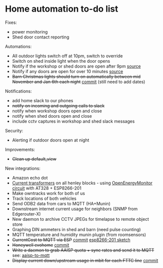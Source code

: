 # Home automation to-do list

Fixes:

* power monitoring
* Shed door contact reporting

Automations:

* All outdoor lights switch off at 10pm, switch to override
* Switch on shed inside light when the door opens
* Notify if the workshop or shed doors are open after 9pm [source](https://github.com/dale3h/homeassistant-config-1/blob/master/automation/notify_garage_open_2100.yaml)
* Notify if any doors are open for over 10 minutes [source](https://github.com/dale3h/homeassistant-config-1/blob/master/automation/notify_doors_left_open.yaml)
* ~~Barn Christmas lights should turn on automatically between mid November and Jan 6th each night~~ [commit](https://github.com/natm/homeassistant-config/commit/9882f46f6a4bbb019cee2fed34506e198c611be7) (still need to add dates)

Notifications:

* add home slack to our phones
* ~~notify on incoming and outgoing calls to slack~~
* notify when workshop doors open and close
* notify when shed doors open and close
* include cctv captures in workshop and shed slack messages

Security:

* Alerting if outdoor doors open at night

Improvements:

* ~~Clean up default_view~~

New integrations:

* Amazon echo dot
* [Current transformers](http://www.ebay.co.uk/itm/331978579185) on all henley blocks - using [OpenEnergyMonitor circuit](https://openenergymonitor.org/emon/buildingblocks/how-to-build-an-arduino-energy-monitor) with AT328 + ESP8266-201
* Make owntracks work for both of us
* Track locations of both vehicles
* Send ODB2 data from cars to MQTT (HA+Munin)
* Downstream internet current usage for neighbors (SNMP from Edgerouter-X)
* New daemon to archive CCTV JPEGs for timelapse to remote object store
* Graphing DIN ammeters in shed and barn (need pulse counting)
* MQTT temperature and humidity munin plugin (from roomsensors)
* ~~CurrentCost to MQTT via ESP~~ [commit](https://github.com/natm/homeassistant-config/commit/1d9e7286e50cecd35e420fb48b9d06e1db5952e8) [esp8266-201 sketch](https://gist.github.com/natm/d47d8d86f900030295d55ac90aeee320)
* ~~Honeywell evohome~~ [commit](https://github.com/natm/homeassistant-config/commit/133bd98b465d14643fb3e2ec215cff82aadd7297)
* ~~Write a daemon to grab AAISP quota + sync rates and send it to MQTT~~ see: [aaisp-to-mqtt](https://github.com/natm/aaisp-to-mqtt)
* ~~Display current down/upstream usage in mbit for each FTTC line~~ [commit](https://github.com/natm/homeassistant-config/commit/e16f9f23cc5b0f457b8bbdffca04312fef566708)
